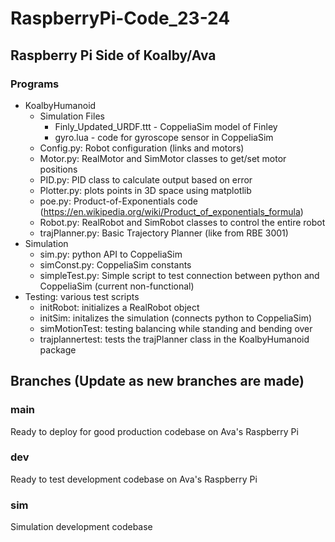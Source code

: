 # RaspberryPi-Code_23-24
## Raspberry Pi Side of Koalby/Ava

### Programs
- KoalbyHumanoid
  - Simulation Files
    - Finly_Updated_URDF.ttt - CoppeliaSim model of Finley
    - gyro.lua - code for gyroscope sensor in CoppeliaSim
  - Config.py: Robot configuration (links and motors)
  - Motor.py: RealMotor and SimMotor classes to get/set motor positions
  - PID.py: PID class to calculate output based on error
  - Plotter.py: plots points in 3D space using matplotlib
  - poe.py: Product-of-Exponentials code (https://en.wikipedia.org/wiki/Product_of_exponentials_formula)
  - Robot.py: RealRobot and SimRobot classes to control the entire robot
  - trajPlanner.py: Basic Trajectory Planner (like from RBE 3001)
- Simulation
  - sim.py: python API to CoppeliaSim
  - simConst.py: CoppeliaSim constants
  - simpleTest.py: Simple script to test connection between python and CoppeliaSim (current non-functional)
- Testing: various test scripts
  - initRobot: initializes a RealRobot object
  - initSim: initalizes the simulation (connects python to CoppeliaSim)
  - simMotionTest: testing balancing while standing and bending over
  - trajplannertest: tests the trajPlanner class in the KoalbyHumanoid package

## Branches (Update as new branches are made)
### main
Ready to deploy for good production codebase on Ava's Raspberry Pi
### dev
Ready to test development codebase on Ava's Raspberry Pi
### sim
Simulation development codebase